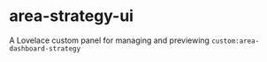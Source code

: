 # area-strategy-ui
A Lovelace custom panel for managing and previewing `custom:area-dashboard-strategy`
